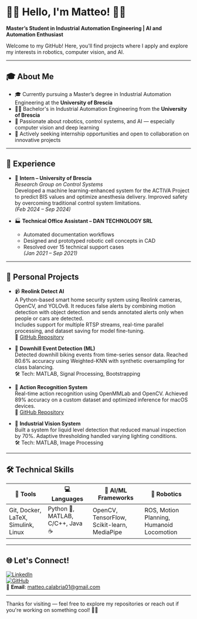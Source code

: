 # 🚀👋 Hello, I'm Matteo! 🤖✨

**Master’s Student in Industrial Automation Engineering | AI and Automation Enthusiast**

Welcome to my GitHub! Here, you'll find projects where I apply and explore my interests in robotics, computer vision, and AI.

---

## 🎓 About Me

- 🎓 Currently pursuing a Master’s degree in Industrial Automation Engineering at the **University of Brescia**
- 🧑‍🎓 Bachelor's in Industrial Automation Engineering from the **University of Brescia** 
- 🤖 Passionate about robotics, control systems, and AI — especially computer vision and deep learning  
- 🔎 Actively seeking internship opportunities and open to collaboration on innovative projects  

---

## 💼 Experience

- 🧪 **Intern – University of Brescia**  
  *Research Group on Control Systems*  
  Developed a machine learning-enhanced system for the ACTIVA Project to predict BIS values and optimize anesthesia delivery. Improved safety by overcoming traditional control system limitations.  
  *(Feb 2024 – Sep 2024)*

- 🏭 **Technical Office Assistant – DAN TECHNOLOGY SRL**  
  - Automated documentation workflows  
  - Designed and prototyped robotic cell concepts in CAD  
  - Resolved over 15 technical support cases  
  *(Jan 2021 – Sep 2021)*

---

## 🚀 Personal Projects

- 📹 **Reolink Detect AI**  
  A Python-based smart home security system using Reolink cameras, OpenCV, and YOLOv8. It reduces false alerts by combining motion detection with object detection and sends annotated alerts only when people or cars are detected.  
  Includes support for multiple RTSP streams, real-time parallel processing, and dataset saving for model fine-tuning.  
  🔗 [GitHub Repository](https://github.com/maedmatt/reolink-detect-ai)

- 🚵 **Downhill Event Detection (ML)**  
  Detected downhill biking events from time-series sensor data. Reached 80.6% accuracy using Weighted-KNN with synthetic oversampling for class balancing.  
  🛠 Tech: MATLAB, Signal Processing, Bootstrapping

- 🧍 **Action Recognition System**  
  Real-time action recognition using OpenMMLab and OpenCV. Achieved 89% accuracy on a custom dataset and optimized inference for macOS devices.  
  🔗 [GitHub Repository](https://github.com/maedmatt/actionRecognition2025)

- 🧪 **Industrial Vision System**  
  Built a system for liquid level detection that reduced manual inspection by 70%. Adaptive thresholding handled varying lighting conditions.  
  🛠 Tech: MATLAB, Image Processing

---

## 🛠 Technical Skills

| 🧰 Tools           | 💻 Languages          | 🧠 AI/ML Frameworks          | 🤖 Robotics       |
|-------------------|-----------------------|------------------------------|-------------------|
| Git, Docker, LaTeX, Simulink, Linux | Python 🐍, MATLAB, C/C++, Java ☕ | OpenCV, TensorFlow, Scikit-learn, MediaPipe | ROS, Motion Planning, Humanoid Locomotion |

---

## 🌐 Let's Connect!

[![LinkedIn](https://img.shields.io/badge/LinkedIn-Connect-blue?logo=linkedin)](https://www.linkedin.com/in/matteocalabria01)  
[![GitHub](https://img.shields.io/badge/GitHub-Visit-blue?logo=github)](https://github.com/maedmatt)  
📧 **Email**: [matteo.calabria01@gmail.com](mailto:matteo.calabria01@gmail.com)

---

Thanks for visiting — feel free to explore my repositories or reach out if you're working on something cool! 🚀🤝
